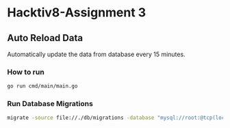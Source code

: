 # Hacktiv8-Assignment 3

## Auto Reload Data

Automatically update the data from database every 15 minutes.

### How to run

```bash
go run cmd/main/main.go
```

### Run Database Migrations

```bash
migrate -source file://./db/migrations -database "mysql://root:@tcp(localhost:3306)/weather" up
```
